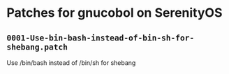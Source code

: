 # Patches for gnucobol on SerenityOS

## `0001-Use-bin-bash-instead-of-bin-sh-for-shebang.patch`

Use /bin/bash instead of /bin/sh for shebang


